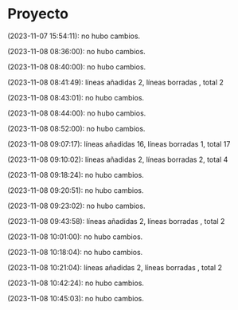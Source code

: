 # Proyecto 

(2023-11-07 15:54:11): no hubo cambios.

(2023-11-08 08:36:00): no hubo cambios.

(2023-11-08 08:40:00): no hubo cambios.

(2023-11-08 08:41:49): líneas añadidas 2, líneas borradas , total 2

(2023-11-08 08:43:01): no hubo cambios.

(2023-11-08 08:44:00): no hubo cambios.

(2023-11-08 08:52:00): no hubo cambios.

(2023-11-08 09:07:17): líneas añadidas 16, líneas borradas 1, total 17

(2023-11-08 09:10:02): líneas añadidas 2, líneas borradas 2, total 4

(2023-11-08 09:18:24): no hubo cambios.

(2023-11-08 09:20:51): no hubo cambios.

(2023-11-08 09:23:02): no hubo cambios.

(2023-11-08 09:43:58): líneas añadidas 2, líneas borradas , total 2

(2023-11-08 10:01:00): no hubo cambios.

(2023-11-08 10:18:04): no hubo cambios.

(2023-11-08 10:21:04): líneas añadidas 2, líneas borradas , total 2

(2023-11-08 10:42:24): no hubo cambios.

(2023-11-08 10:45:03): no hubo cambios.
